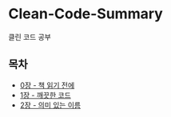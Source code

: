 # Clean-Code-Summary
클린 코드 공부

## 목차
- [0장 - 책 읽기 전에](https://chookj.github.io/Clean-Code-Summary/Chapter0%20-%20%EC%B1%85%20%EC%9D%BD%EA%B8%B0%EC%A0%84%EC%97%90...html)
- [1장 - 깨끗한 코드](https://chookj.github.io/Clean-Code-Summary/Chapter1%20-%20%EA%B9%A8%EB%81%97%ED%95%9C%20%EC%BD%94%EB%93%9C.html)
- [2장 - 의미 있는 이름](https://chookj.github.io/Clean-Code-Summary/Chapter2%20-%20%EC%9D%98%EB%AF%B8%20%EC%9E%88%EB%8A%94%20%EC%9D%B4%EB%A6%84.html)
